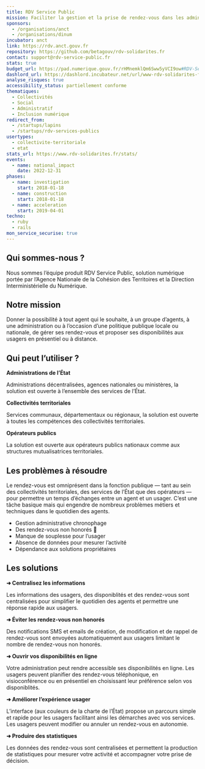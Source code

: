 ```yaml
---
title: RDV Service Public
mission: Faciliter la gestion et la prise de rendez-vous dans les administrations
sponsors:
  - /organisations/anct
  - /organisations/dinum
incubator: anct
link: https://rdv.anct.gouv.fr
repository: https://github.com/betagouv/rdv-solidarites.fr
contact: support@rdv-service-public.fr
stats: true
budget_url: https://pad.numerique.gouv.fr/rHMnemklQm6Sww5yVCI9ow#RDV-Services-Publics
dashlord_url: https://dashlord.incubateur.net/url/www-rdv-solidarites-fr/
analyse_risques: true
accessibility_status: partiellement conforme
thematiques:
  - Collectivités
  - Social
  - Administratif
  - Inclusion numérique
redirect_from:
  - /startups/lapins
  - /startups/rdv-services-publics
usertypes:
  - collectivite-territoriale
  - etat
stats_url: https://www.rdv-solidarites.fr/stats/
events:
  - name: national_impact
    date: 2022-12-31
phases:
  - name: investigation
    start: 2018-01-18
  - name: construction
    start: 2018-01-18
  - name: acceleration
    start: 2019-04-01
techno:
  - ruby
  - rails
mon_service_securise: true
---
```

## Qui sommes-nous ?

Nous sommes l’équipe produit RDV Service Public, solution numérique portée par l’Agence Nationale de la Cohésion des Territoires et la Direction Interministérielle du Numérique.

## Notre mission

Donner la possibilité à tout agent qui le souhaite, à un groupe d’agents, à une administration ou à l’occasion d’une politique publique locale ou nationale, de gérer ses rendez-vous et proposer ses disponibilités aux usagers en présentiel ou à distance.

## Qui peut l’utiliser ?


**Administrations de l’État**

Administrations décentralisées, agences nationales ou ministères, la solution est ouverte à l’ensemble des services de l’État.

**Collectivités territoriales**

Services communaux, départementaux ou régionaux, la solution est ouverte à toutes les compétences des collectivités territoriales.

**Opérateurs publics**

La solution est ouverte aux opérateurs publics nationaux comme aux structures mutualisatrices territoriales.

## Les problèmes à résoudre
Le rendez-vous est omniprésent dans la fonction publique — tant au sein des collectivités territoriales, des services de l’État que des opérateurs — pour permettre un temps d’échanges entre un agent et un usager. C’est une tâche basique mais qui engendre de nombreux problèmes métiers et techniques dans le quotidien des agents.

- Gestion administrative chronophage
- Des rendez-vous non honorés 🐰
- Manque de souplesse pour l’usager
- Absence de données pour mesurer l’activité
- Dépendance aux solutions propriétaires

## Les solutions

**➜ Centralisez les informations**

Les informations des usagers, des disponiblités et des rendez-vous sont centralisées pour simplifier le quotidien des agents et permettre une réponse rapide aux usagers.

**➜ Éviter les rendez-vous non honorés**

Des notifications SMS et emails de création, de modification et de rappel de rendez-vous sont envoyées automatiquement aux usagers limitant le nombre de rendez-vous non honorés.

**➜ Ouvrir vos disponibilités en ligne**

Votre administration peut rendre accessible ses disponibilités en ligne. Les usagers peuvent planifier des rendez-vous téléphonique, en visioconférence ou en présentiel en choisissant leur préférence selon vos disponiblités.

**➜ Améliorer l’expérience usager**

L’interface (aux couleurs de la charte de l’État) propose un parcours simple et rapide pour les usagers facilitant ainsi les démarches avec vos services. Les usagers peuvent modifier ou annuler un rendez-vous en autonomie.

**➜ Produire des statistiques**

Les données des rendez-vous sont centralisées et permettent la production de statistiques pour mesurer votre activité et accompagner votre prise de décision.